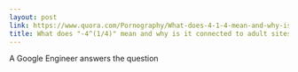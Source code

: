 ```yaml
---
layout: post
link: https://www.quora.com/Pornography/What-does-4-1-4-mean-and-why-is-it-connected-to-porn
title: What does "-4^(1/4)" mean and why is it connected to adult sites? 
---
```

A Google Engineer answers the question